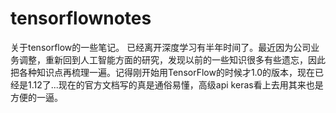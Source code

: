 # tensorflownotes
关于tensorflow的一些笔记。
已经离开深度学习有半年时间了。最近因为公司业务调整，重新回到人工智能方面的研究，发现以前的一些知识很多有些遗忘，因此把各种知识点再梳理一遍。记得刚开始用TensorFlow的时候才1.0的版本，现在已经是1.12了...现在的官方文档写的真是通俗易懂，高级api keras看上去用其来也是方便的一逼。
